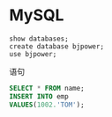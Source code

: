 # MySQL

```mysql
show databases;
create database bjpower;
use bjpower;
```



语句

```sql
SELECT * FROM name;
INSERT INTO emp
VALUES(1002.'TOM');
```


